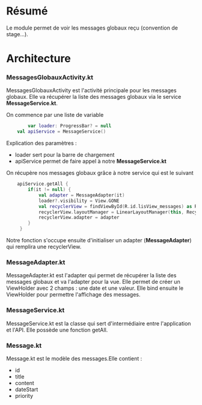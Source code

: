 <h1>Résumé</h1>
Le module permet de voir les messages globaux reçu (convention de stage...).

<h1>Architecture</h1>
<h3>MessagesGlobauxActivity.kt</h3>

MessagesGlobauxActivity est l'activité principale pour les messages globaux. Elle va récupérer la liste des messages globaux via le service <strong>MessageService.kt</strong>.

On commence par une liste de variable

```kotlin
    	var loader: ProgressBar? = null
	val apiService = MessageService()
```

Explication des paramètres :
<ul>
    <li>loader sert pour la barre de chargement</li>
    <li>apiService permet de faire appel à notre <strong>MessageService.kt</strong></li>
</ul>

<p>On récupère nos messages globaux grâce à notre service qui est le suivant</p>

```kotlin
    apiService.getAll {
    	if(it != null) {
	    	val adapter = MessageAdapter(it)
		    loader?.visibility = View.GONE
		    val recyclerView = findViewById(R.id.lisView_messages) as RecyclerView
		    recyclerView.layoutManager = LinearLayoutManager(this, RecyclerView.VERTICAL, false)
		    recyclerView.adapter = adapter
	    }
     }
```

<p>Notre fonction s'occupe ensuite d'initialiser un adapter (<Strong>MessageAdapter</strong>) qui remplira une recyclerView.</p>

<h3>MessageAdapter.kt</h3> 
<p>MessageAdapter.kt est l'adapter qui permet de récupérer la liste des messages globaux et va l'adapter pour la vue. Elle permet de créer un ViewHolder avec 2 champs : une date et une valeur. Elle bind ensuite le ViewHolder pour permettre l'affichage des messages.</p>

<h3>MessageService.kt</h3> 
<p>MessageService.kt est la classe qui sert d'intermédiaire entre l'application et l'API. Elle possède une fonction getAll.</p>

<h3>Message.kt</h3> 
<p>Message.kt est le modèle des messages.Elle contient :</p>
<ul>
    <li>id</li>
    <li>title</li>
    <li>content</li>
    <li>dateStart</li>
    <li>priority</li>
</ul>
